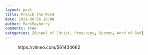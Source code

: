 ```yaml
---
layout: post
title: Preach the Word
date: 2021-06-06 18:00
author: MarkMayberry
comments: true
categories: [Gospel of Christ, Preaching, Sermon, Word of God]
---
```

<!-- wp:embed {"url":"https://vimeo.com/561434682","type":"video","providerNameSlug":"vimeo","responsive":true,"className":"wp-embed-aspect-4-3 wp-has-aspect-ratio"} -->
<figure class="wp-block-embed is-type-video is-provider-vimeo wp-block-embed-vimeo wp-embed-aspect-4-3 wp-has-aspect-ratio"><div class="wp-block-embed__wrapper">
https://vimeo.com/561434682
</div></figure>
<!-- /wp:embed -->
